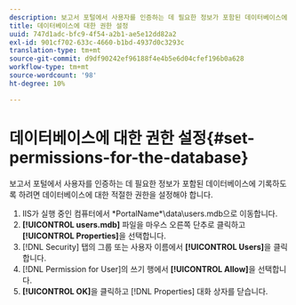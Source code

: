 ```yaml
---
description: 보고서 포털에서 사용자를 인증하는 데 필요한 정보가 포함된 데이터베이스에 기록하도록 하려면 데이터베이스에 대한 적절한 권한을 설정해야 합니다.
title: 데이터베이스에 대한 권한 설정
uuid: 747d1adc-bfc9-4f54-a2b1-ae5e12dd82a2
exl-id: 901cf702-633c-4660-b1bd-4937d0c3293c
translation-type: tm+mt
source-git-commit: d9df90242ef96188f4e4b5e6d04cfef196b0a628
workflow-type: tm+mt
source-wordcount: '98'
ht-degree: 10%

---
```


# 데이터베이스에 대한 권한 설정{#set-permissions-for-the-database}

보고서 포털에서 사용자를 인증하는 데 필요한 정보가 포함된 데이터베이스에 기록하도록 하려면 데이터베이스에 대한 적절한 권한을 설정해야 합니다.

1. IIS가 실행 중인 컴퓨터에서 \*PortalName*\data\users.mdb으로 이동합니다.
1. **[!UICONTROL users.mdb]** 파일을 마우스 오른쪽 단추로 클릭하고 **[!UICONTROL Properties]**&#x200B;을 선택합니다.
1. [!DNL Security] 탭의 그룹 또는 사용자 이름에서 **[!UICONTROL Users]**&#x200B;을 클릭합니다.
1. [!DNL Permission for User]의 쓰기 행에서 **[!UICONTROL Allow]**&#x200B;을 선택합니다.
1. **[!UICONTROL OK]**&#x200B;을 클릭하고 [!DNL Properties] 대화 상자를 닫습니다.

